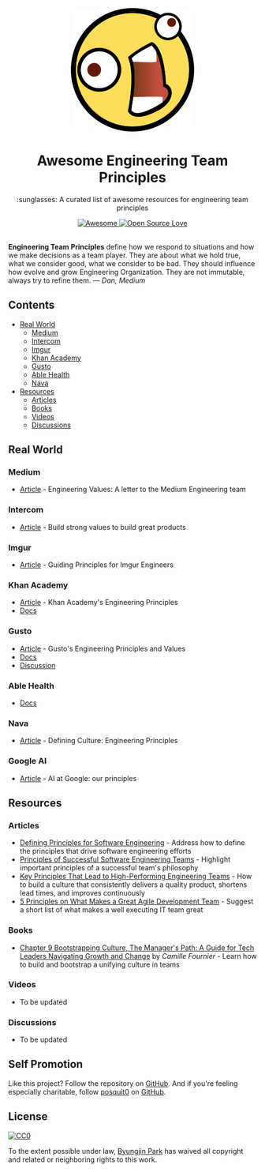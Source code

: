<div align="center">
  <a href="https://github.com/posquit0/awesome-engineering-team-principles" title="Awesome Engineering Team Principles">
    <img width="250" src="media/awesome.png" alt="Awesome Engineering Team Principles">
  </a>
  <br />
  <h1>Awesome Engineering Team Principles</h1>
</div>

<p align="center">
  :sunglasses: A curated list of awesome resources for engineering team principles
</p>

<div align="center">
  <a href="https://awesome.re">
		<img src="https://awesome.re/badge.svg" alt="Awesome">
	</a>
  <a href="https://github.com/ellerbrock/open-source-badge/">
    <img alt="Open Source Love" src="https://badges.frapsoft.com/os/v1/open-source.svg?v=103" />
  </a>
</div>

<br />

**Engineering Team Principles** define how we respond to situations and how we make decisions as a team player. They are about what we hold true, what we consider good, what we consider to be bad. They should influence how evolve and grow Engineering Organization. They are not immutable, always try to refine them. *— Dan, Medium*



## Contents

* [Real World](#real-world)
  * [Medium](#medium)
  * [Intercom](#intercom)
  * [Imgur](#imgur)
  * [Khan Academy](#khan-academy)
  * [Gusto](#gusto)
  * [Able Health](#able-health)
  * [Nava](#nava)
* [Resources](#resources)
  * [Articles](#articles)
  * [Books](#books)
  * [Videos](#videos)
  * [Discussions](#discussion)


## Real World

### Medium

- [Article](https://medium.engineering/engineering-values-7143c0db0bd6) - Engineering Values: A letter to the Medium Engineering team

### Intercom

- [Article](https://blog.intercom.com/the-engineering-values-we-live-by/) - Build strong values to build great products

### Imgur

- [Article](https://blog.imgur.com/2018/02/13/guiding-principles-for-imgur-engineers/) - Guiding Principles for Imgur Engineers

### Khan Academy

- [Article](http://engineering.khanacademy.org/posts/engineering-principles.htm) - Khan Academy's Engineering Principles
- [Docs](https://docs.google.com/document/d/1PW4NYn9pYNam2EuGEsTN9pTgwTfFnT_R9OZLJJICWQU)

### Gusto

- [Article](https://engineering.gusto.com/our-engineering-values-and-principles/) - Gusto's Engineering Principles and Values
- [Docs](https://app.gusto.com/static/engineering-principles-and-values.pdf)
- [Discussion](https://news.ycombinator.com/item?id=9721767)

### Able Health

- [Docs](https://github.com/AbleHealth/team/blob/master/engineering/principles-and-practices.md)

### Nava

- [Article](https://blog.navapbc.com/defining-engineering-culture-engineering-principles-558d2b4c5950) - Defining Culture: Engineering Principles

### Google AI

- [Article](https://blog.google/topics/ai/ai-principles/) - AI at Google: our principles


## Resources

### Articles

- [Defining Principles for Software Engineering](https://theplainprogrammer.com/defining-principles-for-software-engineering-e88c069a0446) - Address how to define the principles that drive software engineering efforts
- [Principles of Successful Software Engineering Teams](https://blog.brunomiranda.com/principles-of-successful-software-engineering-teams-41a65bfd56b3) - Highlight important principles of a successful team's philosophy
- [Key Principles That Lead to High-Performing Engineering Teams](https://www.hugeinc.com/articles/key-principles-that-lead-to-high-performing-engineering-teams) - How to build a culture that consistently delivers a quality product, shortens lead times, and improves continuously
- [5 Principles on What Makes a Great Agile Development Team](http://blogs.starcio.com/2015/04/principles-great-agile-development-team.html) - Suggest a short list of what makes a well executing IT team great

### Books

- [Chapter 9 Bootstrapping Culture, The Manager's Path: A Guide for Tech Leaders Navigating Growth and Change](http://shop.oreilly.com/product/0636920056843.do) by *Camille Fournier* - Learn how to build and bootstrap a unifying culture in teams

### Videos

- To be updated

### Discussions

- To be updated


## Self Promotion

Like this project? Follow the repository on [GitHub](https://github.com/posquit0/awesome-engineering-team-principles). And if you're feeling especially charitable, follow [posquit0](https://posquit0.com) on [GitHub](https://github.com/posquit0).


## License

[![CC0](http://mirrors.creativecommons.org/presskit/buttons/88x31/svg/cc-zero.svg)](https://creativecommons.org/publicdomain/zero/1.0/)

To the extent possible under law, [Byungjin Park](http://www.posquit0.com) has waived all copyright and related or neighboring rights to this work.
